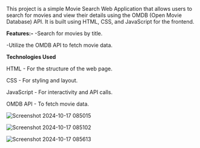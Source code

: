 This project is a simple Movie Search Web Application that allows users to search for movies and view their details using the OMDB (Open Movie Database) API. 
It is built using HTML, CSS, and JavaScript for the frontend.

<b>Features:-</b>
-Search for movies by title.

-Utilize the OMDB API to fetch movie data.


<b>Technologies Used</b>

HTML - For the structure of the web page.

CSS - For styling and layout.

JavaScript - For interactivity and API calls.

OMDB API - To fetch movie data.

![Screenshot 2024-10-17 085015](https://github.com/user-attachments/assets/97ec4e64-5fc4-45df-93eb-e9c4570e5b55)


![Screenshot 2024-10-17 085102](https://github.com/user-attachments/assets/56e94878-2aa8-4925-9268-199e9e009e79)


![Screenshot 2024-10-17 085613](https://github.com/user-attachments/assets/95c5d112-4d59-4ff1-bc65-44658a5e31ba)
